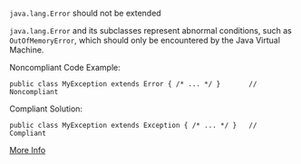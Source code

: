 `java.lang.Error` should not be extended

`java.lang.Error` and its subclasses represent abnormal conditions, such as `OutOfMemoryError`, which should only be encountered by the Java Virtual Machine.

Noncompliant Code Example:

```
public class MyException extends Error { /* ... */ }       // Noncompliant
```

Compliant Solution:

```
public class MyException extends Exception { /* ... */ }   // Compliant
```

 [More Info](https://sbforge.org/sonar/rules/show/pmd:DoNotExtendJavaLangError?layout=false)